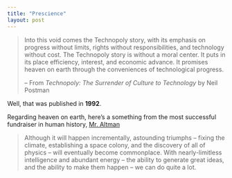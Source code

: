 ```yaml
---
title: "Prescience"
layout: post
---
```


> Into this void comes the Technopoly story, with its emphasis on progress without limits, rights without responsibilities, and technology without cost. The Technopoly story is without a moral center. It puts in its place efficiency, interest, and economic advance. It promises heaven on earth through the conveniences of technological progress.
>
> – From _Technopoly: The Surrender of Culture to Technology_ by Neil Postman

Well, that was published in **1992**.

Regarding heaven on earth, here’s a something from the most successful fundraiser in human history, [Mr. Altman](https://ia.samaltman.com/)

> Although it will happen incrementally, astounding triumphs – fixing the climate, establishing a space colony, and the discovery of all of physics – will eventually become commonplace. With nearly-limitless intelligence and abundant energy – the ability to generate great ideas, and the ability to make them happen – we can do quite a lot.